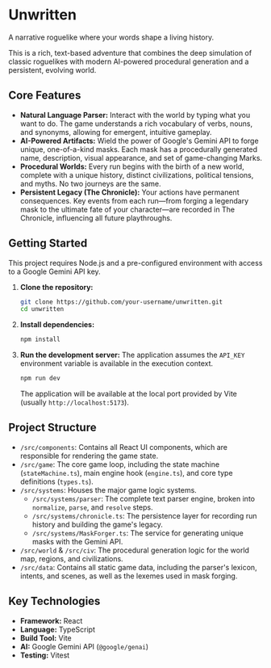 # Unwritten

A narrative roguelike where your words shape a living history.

This is a rich, text-based adventure that combines the deep simulation of classic roguelikes with modern AI-powered procedural generation and a persistent, evolving world.

## Core Features

-   **Natural Language Parser:** Interact with the world by typing what you want to do. The game understands a rich vocabulary of verbs, nouns, and synonyms, allowing for emergent, intuitive gameplay.
-   **AI-Powered Artifacts:** Wield the power of Google's Gemini API to forge unique, one-of-a-kind masks. Each mask has a procedurally generated name, description, visual appearance, and set of game-changing Marks.
-   **Procedural Worlds:** Every run begins with the birth of a new world, complete with a unique history, distinct civilizations, political tensions, and myths. No two journeys are the same.
-   **Persistent Legacy (The Chronicle):** Your actions have permanent consequences. Key events from each run—from forging a legendary mask to the ultimate fate of your character—are recorded in The Chronicle, influencing all future playthroughs.

## Getting Started

This project requires Node.js and a pre-configured environment with access to a Google Gemini API key.

1.  **Clone the repository:**
    ```bash
    git clone https://github.com/your-username/unwritten.git
    cd unwritten
    ```

2.  **Install dependencies:**
    ```bash
    npm install
    ```

3.  **Run the development server:**
    The application assumes the `API_KEY` environment variable is available in the execution context.
    ```bash
    npm run dev
    ```
    The application will be available at the local port provided by Vite (usually `http://localhost:5173`).

## Project Structure

-   `/src/components`: Contains all React UI components, which are responsible for rendering the game state.
-   `/src/game`: The core game loop, including the state machine (`stateMachine.ts`), main engine hook (`engine.ts`), and core type definitions (`types.ts`).
-   `/src/systems`: Houses the major game logic systems.
    -   `/src/systems/parser`: The complete text parser engine, broken into `normalize`, `parse`, and `resolve` steps.
    -   `/src/systems/chronicle.ts`: The persistence layer for recording run history and building the game's legacy.
    -   `/src/systems/MaskForger.ts`: The service for generating unique masks with the Gemini API.
-   `/src/world` & `/src/civ`: The procedural generation logic for the world map, regions, and civilizations.
-   `/src/data`: Contains all static game data, including the parser's lexicon, intents, and scenes, as well as the lexemes used in mask forging.

## Key Technologies

-   **Framework:** React
-   **Language:** TypeScript
-   **Build Tool:** Vite
-   **AI:** Google Gemini API (`@google/genai`)
-   **Testing:** Vitest
